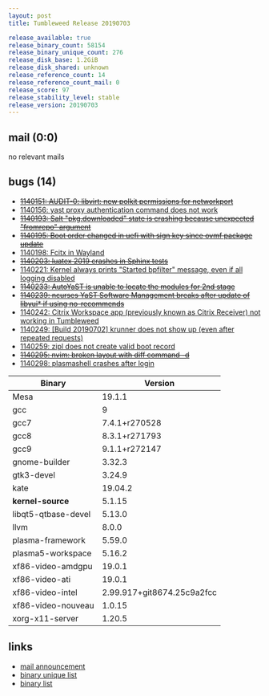 ```yaml
---
layout: post
title: Tumbleweed Release 20190703

release_available: true
release_binary_count: 58154
release_binary_unique_count: 276
release_disk_base: 1.2GiB
release_disk_shared: unknown
release_reference_count: 14
release_reference_count_mail: 0
release_score: 97
release_stability_level: stable
release_version: 20190703
---
```


## mail (0:0)

no relevant mails

## bugs (14)

<!--more-->

- ~~[1140151: AUDIT-0: libvirt: new polkit permissions for networkport](https://bugzilla.opensuse.org/show_bug.cgi?id=1140151)~~
- [1140156: yast proxy authentication command does not work](https://bugzilla.opensuse.org/show_bug.cgi?id=1140156)
- ~~[1140193: Salt "pkg.downloaded" state is crashing because unexpected "fromrepo" argument](https://bugzilla.opensuse.org/show_bug.cgi?id=1140193)~~
- ~~[1140195: Boot order changed in uefi with sign key since ovmf package update](https://bugzilla.opensuse.org/show_bug.cgi?id=1140195)~~
- [1140198: Fcitx in Wayland](https://bugzilla.opensuse.org/show_bug.cgi?id=1140198)
- ~~[1140203: luatex 2019 crashes in Sphinx tests](https://bugzilla.opensuse.org/show_bug.cgi?id=1140203)~~
- [1140221: Kernel always prints "Started bpfilter" message, even if all logging disabled](https://bugzilla.opensuse.org/show_bug.cgi?id=1140221)
- ~~[1140233: AutoYaST is unable to locate the modules for 2nd stage](https://bugzilla.opensuse.org/show_bug.cgi?id=1140233)~~
- ~~[1140239: ncurses YaST Software Management breaks after update of libyui* if using no-recommends](https://bugzilla.opensuse.org/show_bug.cgi?id=1140239)~~
- [1140242: Citrix Workspace app (previously known as Citrix Receiver) not working in Tumbleweed](https://bugzilla.opensuse.org/show_bug.cgi?id=1140242)
- [1140249: \[Build 20190702\] krunner does not show up (even after repeated requests)](https://bugzilla.opensuse.org/show_bug.cgi?id=1140249)
- [1140259: zipl does not create valid boot record](https://bugzilla.opensuse.org/show_bug.cgi?id=1140259)
- ~~[1140295: nvim: broken layout with diff command -d](https://bugzilla.opensuse.org/show_bug.cgi?id=1140295)~~
- [1140298: plasmashell crashes after login](https://bugzilla.opensuse.org/show_bug.cgi?id=1140298)

Binary | Version
--- | ---
Mesa | 19.1.1
gcc | 9
gcc7 | 7.4.1+r270528
gcc8 | 8.3.1+r271793
gcc9 | 9.1.1+r272147
gnome-builder | 3.32.3
gtk3-devel | 3.24.9
kate | 19.04.2
**kernel-source** | 5.1.15
libqt5-qtbase-devel | 5.13.0
llvm | 8.0.0
plasma-framework | 5.59.0
plasma5-workspace | 5.16.2
xf86-video-amdgpu | 19.0.1
xf86-video-ati | 19.0.1
xf86-video-intel | 2.99.917+git8674.25c9a2fcc
xf86-video-nouveau | 1.0.15
xorg-x11-server | 1.20.5

## links

- [mail announcement](https://lists.opensuse.org/opensuse-factory/2019-07/msg00083.html)
- [binary unique list](http://download.opensuse.org/history/20190703/rpm.unique.list)
- [binary list](http://download.opensuse.org/history/20190703/rpm.list)
